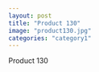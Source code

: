 ```yaml
---
layout: post
title: "Product 130"
image: "product130.jpg"
categories: "category1"
---
```

Product 130
